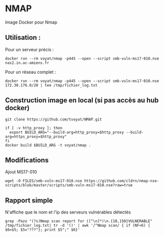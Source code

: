 # NMAP

Image Docker pour Nmap 


## Utilisation :

Pour un serveur précis :
```
docker run --rm voyat/nmap -p445 --open --script smb-vuln-ms17-010.nse nas2.in.ac-amiens.fr
```

Pour un réseau complet :
```
docker run --rm voyat/nmap -p445 --open --script smb-vuln-ms17-010.nse 172.30.176.0/20 | tee /tmp/fichier_log.txt
```



## Construction image en local (si pas accès au hub docker)

```
git clone https://github.com/tvoyat/NMAP.git

if [ -v http_proxy ]; then
  export BUILD_ARG="--build-arg=http_proxy=$http_proxy --build-arg=https_proxy=$http_proxy" 
fi
docker build $BUILD_ARG -t voyat/nmap .
```

## Modifications

Ajout MS17-010

```
wget -O FILES/smb-vuln-ms17-010.nse https://github.com/cldrn/nmap-nse-scripts/blob/master/scripts/smb-vuln-ms17-010.nse?raw=true
```



## Rapport simple 
N'affiche que le nom et l'ip des serveurs vulnérables détectés
```
grep -Pazo "(?s)Nmap scan report for ([^\n]*)\n.{10,150}VULNERABLE" /tmp/fichier_log.txt| tr -d '()' | awk '/^Nmap scan/ { if (NF<6) { $6=$5; $5="???"}; print $5";" $6}'
```
